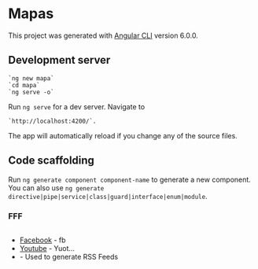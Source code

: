 # Mapas

This project was generated with [Angular CLI](https://github.com/angular/angular-cli) version 6.0.0.

## Development server
```
`ng new mapa`
`cd mapa`
`ng serve -o`
```

Run `ng serve` for a dev server. Navigate to
```
`http://localhost:4200/`.
``` 
 The app will automatically reload if you change any of the source files.

## Code scaffolding

Run `ng generate component component-name` to generate a new component. You can also use `ng generate directive|pipe|service|class|guard|interface|enum|module`.

### FFF

## 
* [Facebook](http://www.facebook.com) - fb
* [Youtube](https://www.youtube.com/) - Yuot...
* [](https://rometools.github.io/rome/) - Used to generate RSS Feeds
